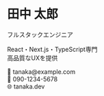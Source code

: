 <div class="border-2 border-gray-300 rounded-lg p-4 text-gray-800 h-full flex flex-col justify-between shadow-lg">
  <div class="text-center border-b border-gray-200 pb-3 mb-3">
    <h1 class="text-xl font-bold text-gray-900 mb-1">田中 太郎</h1>
    <p class="text-sm text-gray-600 font-semibold">フルスタックエンジニア</p>
    <div class="w-16 h-0.5 bg-gray-400 mx-auto mt-2"></div>
  </div>

  <div class="flex-1 flex items-center justify-center py-2">
    <div class="text-center border border-gray-200 rounded-md p-3 bg-gray-50">
      <p class="text-xs text-gray-700 leading-relaxed">
        React・Next.js・TypeScript専門<br>
        <span class="font-semibold text-gray-900">高品質なUX</span>を提供
      </p>
    </div>
  </div>

  <div class="space-y-2 border-t border-gray-200 pt-3">
    <div class="flex items-center text-xs text-gray-700">
      <div class="w-2 h-2 bg-gray-400 rounded-full mr-3"></div>
      <span class="font-medium">📧</span>
      <span class="ml-2">tanaka@example.com</span>
    </div>
    <div class="flex items-center text-xs text-gray-700">
      <div class="w-2 h-2 bg-gray-400 rounded-full mr-3"></div>
      <span class="font-medium">📱</span>
      <span class="ml-2">090-1234-5678</span>
    </div>
    <div class="flex items-center text-xs text-gray-700">
      <div class="w-2 h-2 bg-gray-400 rounded-full mr-3"></div>
      <span class="font-medium">🌐</span>
      <span class="ml-2 text-gray-900 font-medium">tanaka.dev</span>
    </div>
  </div>
</div>

<!-- 
🖨️ 印刷フレンドリー設計:

このテンプレートは背景色に依存せず、以下の要素で美しいデザインを実現:

✅ 設計要素:
- ボーダー（border）: 構造を明確に
- シャドウ（shadow）: 立体感を演出
- グレースケール: 印刷時も美しく
- 区切り線: セクションを明確に分離
- アイコン: 視覚的な要素を追加

✅ 印刷時の利点:
- ブラウザ設定変更不要
- 全ブラウザで一貫した表示
- インク使用量を抑制
- 白黒印刷でも美しい

✅ カスタマイズ可能:
- ボーダー色の変更
- シャドウ強度の調整
- フォントサイズの変更
- レイアウトの調整
--> 